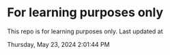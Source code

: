 # For learning purposes only
This repo is for learning purposes only.
Last updated at

Thursday, May 23, 2024 2:01:44 PM

